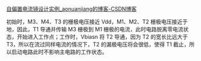 [自偏置电流镜设计实例\_aonuanjiang的博客-CSDN博客](https://blog.csdn.net/aonuanjiang/article/details/114650900)

初始时，M3、M4、T3 的栅极电压接近 Vdd，M1、M2、T2 栅极电压接近于地，因此，T1 导通并传输 M3 栅极到 M1 栅极的电流，此时电路脱离零电流状态，开始进入工作点；工作时，Vbiasn 将 T2 导通，因为 T2 的宽长比远大于 T3，所以在流过同样电流的情况下，T2 的漏极电压将会很低，使得 T1 截止，所以启动电路此时不影响主电路的工作状态。
